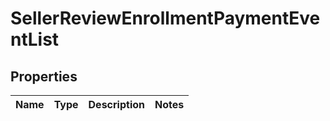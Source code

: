 
# SellerReviewEnrollmentPaymentEventList

## Properties
Name | Type | Description | Notes
------------ | ------------- | ------------- | -------------



